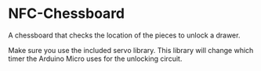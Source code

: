 # NFC-Chessboard
 A chessboard that checks the location of the pieces to unlock a drawer.

Make sure you use the included servo library.
This library will change which timer the Arduino Micro uses for the unlocking circuit.
